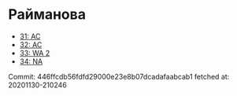 # Райманова
- [31: AC](31.md)
- [32: AC](32.md)
- [33: WA 2](33.md)
- [34: NA](34.md)

Commit: 446ffcdb56fdfd29000e23e8b07dcadafaabcab1
 fetched at: 20201130-210246
